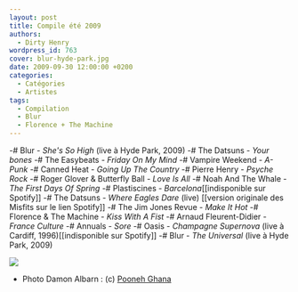 ```yaml
---
layout: post
title: Compile été 2009
authors:
  - Dirty Henry
wordpress_id: 763
cover: blur-hyde-park.jpg
date: 2009-09-30 12:00:00 +0200
categories:
  - Catégories
  - Artistes
tags:
  - Compilation
  - Blur
  - Florence + The Machine
---
```


-# Blur - _She's So High_ (live à Hyde Park, 2009) -# The Datsuns - _Your bones_
-# The Easybeats - _Friday On My Mind_ -# Vampire Weekend - _A-Punk_ -# Canned
Heat - _Going Up The Country_ -# Pierre Henry - _Psyche Rock_ -# Roger Glover &
Butterfly Ball - _Love Is All_ -# Noah And The Whale - _The First Days Of
Spring_ -# Plastiscines - _Barcelona_[[indisponible sur Spotify]] -# The
Datsuns - _Where Eagles Dare_ (live) [[version originale des Misfits sur le lien
Spotify]] -# The Jim Jones Revue - _Make It Hot_ -# Florence & The Machine -
_Kiss With A Fist_ -# Arnaud Fleurent-Didier - _France Culture_ -# Annuals -
_Sore_ -# Oasis - _Champagne Supernova_ (live à Cardiff, 1996)[[indisponible sur
Spotify]] -# Blur - _The Universal_ (live à Hyde Park, 2009)

[<img src="/squelettes/images/spotify-button.png" />](http://open.spotify.com/user/dirtyhenry/playlist/6PFkXmh2P0Q15HZ6IWDO4F)

- Photo Damon Albarn : (c) [Pooneh Ghana](http://www.flickr.com/photos/pooneh/)
